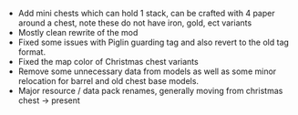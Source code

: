 - Add mini chests which can hold 1 stack, can be crafted with 4 paper around a chest, note these do not have iron, gold, ect variants
- Mostly clean rewrite of the mod
- Fixed some issues with Piglin guarding tag and also revert to the old tag format.
- Fixed the map color of Christmas chest variants
- Remove some unnecessary data from models as well as some minor relocation for barrel and old chest base models.
- Major resource / data pack renames, generally moving from christmas chest -> present
